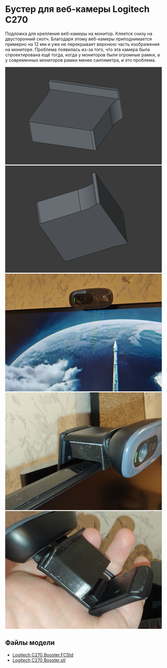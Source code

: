 ﻿# Бустер для веб-камеры Logitech C270

Подложка для крепления веб-камеры на монитор. Клеется снизу на двусторонний скотч. Благодаря этому веб-камеры приподнимается примерно на 12 мм и уже не перекрывает верхнюю часть изображения на мониторе. Проблема появилась из-за того, что эта камера была спроектирована ещё тогда, когда у мониторов были огромные рамки, а у современных мониторов рамки менее сантиметра, и это проблема.

![2025-01-17_22-45-28.png](2025-01-17_22-45-28.png)
![2025-01-17_22-45-44.png](2025-01-17_22-45-44.png)
![2025-10-04 16-52-14.jpg](2025-10-04%2016-52-14.jpg)
![2025-10-04 16-54-27.jpg](2025-10-04%2016-54-27.jpg)
![2025-10-04 16-54-37.jpg](2025-10-04%2016-54-37.jpg)

## Файлы модели

* [Logitech C270 Booster.FCStd](Logitech%20C270%20Booster.FCStd)
* [Logitech C270 Booster.stl](Logitech%20C270%20Booster.stl)
